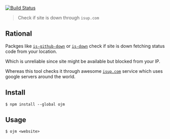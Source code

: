 [![Build Status](https://travis-ci.org/markelog/ojm.svg)](https://travis-ci.org/markelog/ojm)

> Check if site is down through `isup.com`

## Rational

Packges like [`is-github-down`](https://www.npmjs.com/package/is-github-down) or [`is-down`](https://www.npmjs.com/package/is-down) check if site is down fetching status code from your location.

Which is unreliable since site might be available but blocked from your IP.

Whereas this tool checks it through awesome [`isup.com`](http://isup.com) service which uses google servers around the world.

## Install

```
$ npm install --global ojm
```

## Usage

```
$ ojm <website>
```
